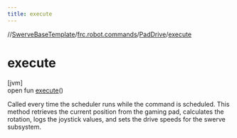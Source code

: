 ```yaml
---
title: execute
---
```

//[SwerveBaseTemplate](../../../index.html)/[frc.robot.commands](../index.html)/[PadDrive](index.html)/[execute](execute.html)



# execute



[jvm]\
open fun [execute](execute.html)()



Called every time the scheduler runs while the command is scheduled. This method retrieves the current position from the gaming pad, calculates the rotation, logs the joystick values, and sets the drive speeds for the swerve subsystem.




